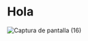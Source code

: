# Hola
![Captura de pantalla (16)](https://user-images.githubusercontent.com/20667923/216133118-36638743-0d29-4ac8-adb3-ac23621e52c9.png)
